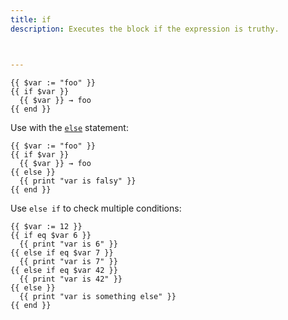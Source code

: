 ```yaml
---
title: if
description: Executes the block if the expression is truthy.



---
```



```go-html-template
{{ $var := "foo" }}
{{ if $var }}
  {{ $var }} → foo
{{ end }}
```

Use with the [`else`] statement:

```go-html-template
{{ $var := "foo" }}
{{ if $var }}
  {{ $var }} → foo
{{ else }}
  {{ print "var is falsy" }}
{{ end }}
```

Use `else if` to check multiple conditions:

```go-html-template
{{ $var := 12 }}
{{ if eq $var 6 }}
  {{ print "var is 6" }}
{{ else if eq $var 7 }}
  {{ print "var is 7" }}
{{ else if eq $var 42 }}
  {{ print "var is 42" }}
{{ else }}
  {{ print "var is something else" }}
{{ end }}
```



[`else`]: /functions/go-template/else/
